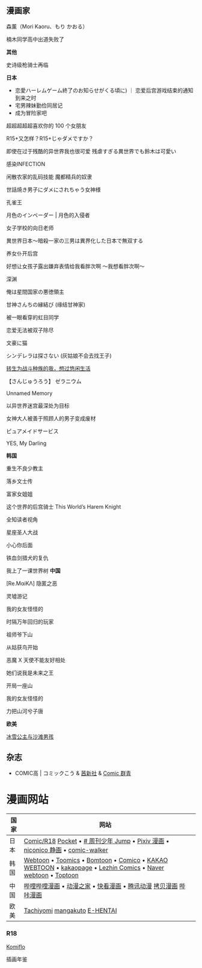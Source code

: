 
## 漫画家

森薰（Mori Kaoru、もり かおる）

楠木同学高中出道失败了

**其他**

史诗级枪骑士再临

**日本**

-    恋愛ハーレムゲーム終了のお知らせがくる頃に) ｜ 恋爱后宫游戏结束的通知到来之时 
- 宅男辣妹勤俭同居记
- 成为冒险家吧

超超超超超喜欢你的 100 个女朋友

R15+又怎样？R15+じゃダメですか？

即使在过于残酷的异世界我也很可爱 残虐すぎる異世界でも鈴木は可愛い

感染INFECTION

闲散农家的乱码技能
魔都精兵的奴隶

世話焼き男子にダメにされちゃう女神様

孔雀王

月色のインベーダー | 月色的入侵者

女子学校的向日老师

異世界日本～暗殺一家の三男は異界化した日本で無双する

养女仆开后宫

好想让女孩子露出嫌弃表情给我看胖次啊 ～我想看胖次啊～

深渊

俺は星間国家の悪徳領主

甘神さんちの縁結び (缘结甘神家)

被一眼看穿的虹目同学

恋爱无法被双子除尽

文豪に猫

シンデレラは探さない (灰姑娘不会去找王子)

[转生为战斗种族的我，想过悠闲生活](https://manga.bilibili.com/detail/mc31069)

【さんじゅうろう】 ゼラニウム

Unnamed Memory

以异世界迷宫最深处为目标

女神大人被善于照顾人的男子变成废材

ピュアメイドサービス

YES, My Darling

**韩国**

重生不良少教主

落乡文士传

富家女姐姐

这个世界的后宫骑士 This World’s Harem Knight

全知读者视角

星座圣人大战

小心你后面

铁血剑猎犬的复仇

我上了一课世界树
**中国**

[Re.MαiΚΛ] 隐匿之恶

灵墟游记

我的女友怪怪的

时隔万年回归的玩家

祖师爷下山

从姑获鸟开始

恶魔 X 天使不能友好相处

她们说我是未来之王

开局一座山

我的女友怪怪的

力把山河兮子唐

**欧美**

[冰雪公主与沙滩男孩](https://www.bilibili.com/video/BV13Z4y1b7cu?spm_id_from=333.999.0.0&vd_source=5bf05843ff6ab5a61fa9a5d950358621)

## 杂志

- COMIC高 | コミックこう & [茜新社](http://www.akaneshinsha.co.jp/) & [Comic 群青](https://twitter.com/kou_jk)


# 漫画网站

| 国家 | 网站                                                                                                                                                                                                                                                                                                                                                                      |     |
| ---- | ------------------------------------------------------------------------------------------------------------------------------------------------------------------------------------------------------------------------------------------------------------------------------------------------------------------------------------------------------------------------- | --- |
| 日本 | [Comic/R18](https://r18.cmz.jp/) [Pocket](https://pocket.shonenmagazine.com/) • [# 周刊少年 Jump](https://www.shonenjump.com/j/index.html) • [Pixiv 漫画](https://www.pixiv.net/manga) • [niconico 静画](https://seiga.nicovideo.jp/) • [comic-walker](https://comic-walker.com/)                                                                                         |     |
| 韩国 | [Webtoon](https://www.webtoons.com) • [Toomics](https://toomics.com/sc) • [Bomtoon](https://www.bomtoon.com/) • [Comico](https://www.comico.kr/) • [KAKAO WEBTOON](https://tw.kakaowebtoon.com) • [kakaopage](https://page.kakao.com/main) • [Lezhin Comics](https://www.lezhinus.com) • [Naver webtoon](https://webtoonscorp.com/) • [Toptoon](https://www.toptoon.net/) |     |
| 中国 | [哔哩哔哩漫画](https://manga.bilibili.com/) • [动漫之家](https://www.dmzj.com/) • [快看漫画](https://www.kuaikanmanhua.com/) • [腾讯动漫](https://ac.qq.com/) [拷贝漫画](https://www.copymanga.site) [哔咔漫画](https://www.picacomic.com)                                                                                                                                |     |
| 欧美 | [Tachiyomi](https://tachiyomi.org/) [mangakuto](https://mangakuto.com/) [E-HENTAI](https://e-hentai.org/)                                                                                                                                                                                                                                                                 |     |



### R18

[Komiflo](https://komiflo.com/)

插画年鉴